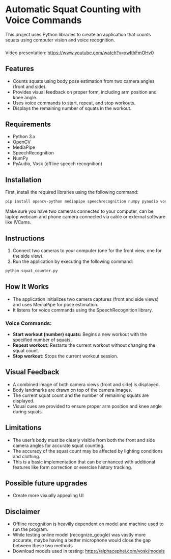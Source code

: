 
# Automatic Squat Counting with Voice Commands

This project uses Python libraries to create an application that counts squats using computer vision and voice recognition.

###
Video presentation: https://www.youtube.com/watch?v=xwIthFmOHv0

## Features
- Counts squats using body pose estimation from two camera angles (front and side).
- Provides visual feedback on proper form, including arm position and knee angle.
- Uses voice commands to start, repeat, and stop workouts.
- Displays the remaining number of squats in the workout.

## Requirements
- Python 3.x
- OpenCV
- MediaPipe
- SpeechRecognition
- NumPy
- PyAudio, Vosk (offline speech recognition)

## Installation

First, install the required libraries using the following command:

```bash
pip install opencv-python mediapipe speechrecognition numpy pyaudio vosk
```

Make sure you have two cameras connected to your computer, can be laptop webcam and phone camera connected via cable or external software like IVCams.

## Instructions

1. Connect two cameras to your computer (one for the front view, one for the side view).
2. Run the application by executing the following command:

```bash
python squat_counter.py
```

## How It Works

- The application initializes two camera captures (front and side views) and uses MediaPipe for pose estimation.
- It listens for voice commands using the SpeechRecognition library.

### Voice Commands:
- **Start workout (number) squats:** Begins a new workout with the specified number of squats.
- **Repeat workout:** Restarts the current workout without changing the squat count.
- **Stop workout:** Stops the current workout session.

## Visual Feedback

- A combined image of both camera views (front and side) is displayed.
- Body landmarks are drawn on top of the camera images.
- The current squat count and the number of remaining squats are displayed.
- Visual cues are provided to ensure proper arm position and knee angle during squats.

## Limitations
- The user’s body must be clearly visible from both the front and side camera angles for accurate squat counting.
- The accuracy of the squat count may be affected by lighting conditions and clothing.
- This is a basic implementation that can be enhanced with additional features like form correction or exercise history tracking.

## Possible future upgrades
- Create more visually appealing UI

## Disclaimer
- Offline recognition is heavilly dependent on model and machine used to run the program.
- While testing online model (recognize_google) was vastly more accurate, maybe having a better microphone would close the gap between these two methods
- Download models used in testing: https://alphacephei.com/vosk/models
